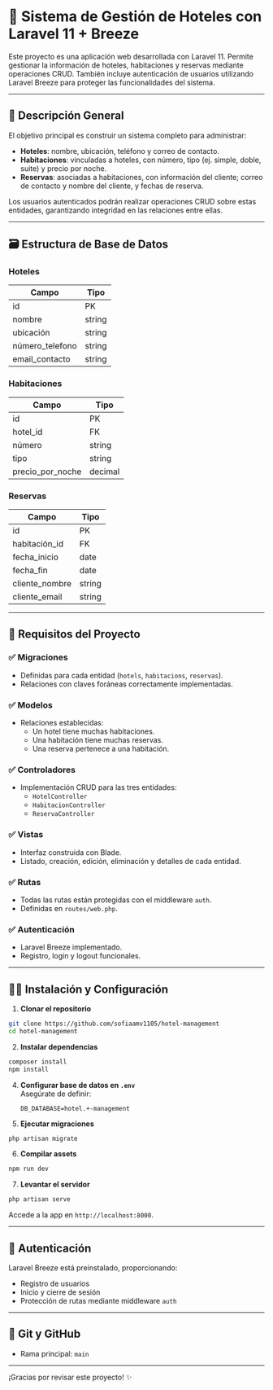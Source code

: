 # 🏨 Sistema de Gestión de Hoteles con Laravel 11 + Breeze

Este proyecto es una aplicación web desarrollada con Laravel 11. Permite gestionar la información de hoteles, habitaciones y reservas mediante operaciones CRUD. También incluye autenticación de usuarios utilizando Laravel Breeze para proteger las funcionalidades del sistema.

---

## 📌 Descripción General

El objetivo principal es construir un sistema completo para administrar:

- **Hoteles**: nombre, ubicación, teléfono y correo de contacto.
- **Habitaciones**: vinculadas a hoteles, con número, tipo (ej. simple, doble, suite) y precio por noche.
- **Reservas**: asociadas a habitaciones, con información del cliente; correo de contacto y nombre del cliente, y fechas de reserva.

Los usuarios autenticados podrán realizar operaciones CRUD sobre estas entidades, garantizando integridad en las relaciones entre ellas.

---

## 🗃️ Estructura de Base de Datos

### Hoteles

| Campo            | Tipo     |
|------------------|----------|
| id               | PK       |
| nombre           | string   |
| ubicación        | string   |
| número_telefono  | string   |
| email_contacto   | string   |

### Habitaciones

| Campo            | Tipo     |
|------------------|----------|
| id               | PK       |
| hotel_id         | FK       |
| número           | string   |
| tipo             | string   |
| precio_por_noche | decimal  |

### Reservas

| Campo            | Tipo     |
|------------------|----------|
| id               | PK       |
| habitación_id    | FK       |
| fecha_inicio     | date     |
| fecha_fin        | date     |
| cliente_nombre   | string   |
| cliente_email    | string   |

---

## 🚀 Requisitos del Proyecto

### ✅ Migraciones
- Definidas para cada entidad (`hotels`, `habitacions`, `reservas`).
- Relaciones con claves foráneas correctamente implementadas.

### ✅ Modelos
- Relaciones establecidas:
  - Un hotel tiene muchas habitaciones.
  - Una habitación tiene muchas reservas.
  - Una reserva pertenece a una habitación.

### ✅ Controladores
- Implementación CRUD para las tres entidades:
  - `HotelController`
  - `HabitacionController`
  - `ReservaController`

### ✅ Vistas
- Interfaz construida con Blade.
- Listado, creación, edición, eliminación y detalles de cada entidad.

### ✅ Rutas
- Todas las rutas están protegidas con el middleware `auth`.
- Definidas en `routes/web.php`.

### ✅ Autenticación
- Laravel Breeze implementado.
- Registro, login y logout funcionales.

---

## 🧑‍💻 Instalación y Configuración

1. **Clonar el repositorio**
```bash
git clone https://github.com/sofiaamv1105/hotel-management
cd hotel-management
```

2. **Instalar dependencias**
```bash
composer install
npm install
```


4. **Configurar base de datos en `.env`**  
   Asegúrate de definir:
   ```
   DB_DATABASE=hotel.+-management
   ```

5. **Ejecutar migraciones**
```bash
php artisan migrate
```

6. **Compilar assets**
```bash
npm run dev
```

7. **Levantar el servidor**
```bash
php artisan serve
```

Accede a la app en `http://localhost:8000`.

---

## 🔐 Autenticación

Laravel Breeze está preinstalado, proporcionando:

- Registro de usuarios
- Inicio y cierre de sesión
- Protección de rutas mediante middleware `auth`

---

## 🌳 Git y GitHub

- Rama principal: `main`

---

¡Gracias por revisar este proyecto! ✨